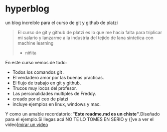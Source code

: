 # hyperblog
un blog increible para el curso de git y github de platzi
>El curso de git y github de platzi es lo que me hacia falta para triplicar mi salario y lanzarme a la industria del tejido de lana sintetica con machine learning
> - niñita

En este curso vemos de todo:
* Todos los comandos git .
* El verdadero amor por las buenas practicas.
* El flujo de trabajo en git y github.
* Trucos muy locos del profesor.
* Las personalidades multiples de Freddy.
* creado por el ceo de platzi 
* incluye ejemplos en linux, windows y mac.

Y como un amable recordatorio: "**Este readme.md es un chiste"**.Diseñado para el ejemplo.Si llegas acá NO TE LO TOMES EN SERIO y {[ve a ver el video][mirar un video](http://www.youtube.com "mirar un video")